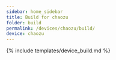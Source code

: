 ```yaml
---
sidebar: home_sidebar
title: Build for chaozu
folder: build
permalink: /devices/chaozu/build/
device: chaozu
---
```

{% include templates/device_build.md %}
